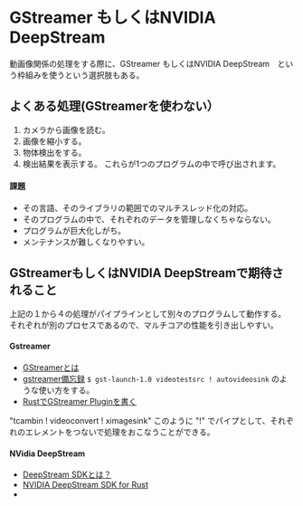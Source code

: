 # GStreamer もしくはNVIDIA DeepStream

動画像関係の処理をする際に、GStreamer もしくはNVIDIA DeepStream　という枠組みを使うという選択肢もある。

## よくある処理(GStreamerを使わない）
1. カメラから画像を読む。
2. 画像を縮小する。
3. 物体検出をする。
4. 検出結果を表示する。
これらが1つのプログラムの中で呼び出されます。
#### 課題
- その言語、そのライブラリの範囲でのマルチスレッド化の対応。
- そのプログラムの中で、それぞれのデータを管理しなくちゃならない。
- プログラムが巨大化しがち。
- メンテナンスが難しくなりやすい。

## GStreamerもしくはNVIDIA DeepStreamで期待されること
上記の１から４の処理がパイプラインとして別々のプログラムして動作する。
それぞれが別のプロセスであるので、マルチコアの性能を引き出しやすい。
#### Gstreamer
- [GStreamerとは](https://www.argocorp.com/UVC_camera/GStreamer.html)
- [gstreamer備忘録](https://qiita.com/maueki/items/b54cbe5207bb16869756)
`$ gst-launch-1.0 videotestsrc ! autovideosink`
のような使い方をする。
- [RustでGStreamer Pluginを書く](https://qiita.com/uzuna/items/6c183253736e26598c45)

"tcambin ! videoconvert ! ximagesink"
このように "!" でパイプとして、それぞれのエレメントをつないで処理をおこなうことができる。

#### NVidia DeepStream
- [DeepStream SDKとは？](https://www.macnica.co.jp/business/semiconductor/articles/nvidia/134117/)
- [NVIDIA DeepStream SDK for Rust](https://github.com/aosoft/nvidia-deepstream-rs)
- 

